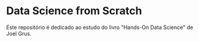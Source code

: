 # Data Science from Scratch

Este repositório é dedicado ao estudo do livro "Hands-On Data Science" de Joel Grus.